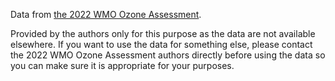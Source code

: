 Data from [the 2022 WMO Ozone Assessment](https://csl.noaa.gov/assessments/ozone/2022/).

Provided by the authors only for this purpose as the data are not available elsewhere.
If you want to use the data for something else,
please contact the 2022 WMO Ozone Assessment authors directly
before using the data so you can make sure it is appropriate for your purposes.
